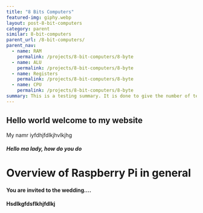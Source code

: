 ```yaml
---
title: "8 Bits Computers"
featured-img: giphy.webp
layout: post-8-bit-computers
category: parent
similar: 8-bit-computers
parent_url: /8-bit-computers/
parent_nav:
  - name: RAM
    permalink: /projects/8-bit-computers/8-byte
  - name: ALU
    permalink: /projects/8-bit-computers/8-byte
  - name: Registers
    permalink: /projects/8-bit-computers/8-byte
  - name: CPU
    permalink: /projects/8-bit-computers/8-byte
summary: This is a testing summary. It is done to give the number of text showing on the cards.
---
```


## Hello world welcome to my website

My namr iyfdhjfdlkjhvlkjhg

##### Hello ma lady, how do you do

# Overview of Raspberry Pi in general

#### You are invited to the wedding....

**Hsdlkgfdsflkhjfdlkj**